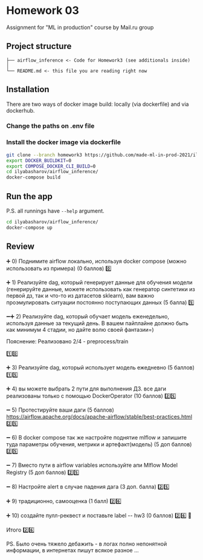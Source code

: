 #  Homework 03
Assignment for "ML in production" course by Mail.ru group

## Project structure
```
├── airflow_inference <- Code for Homework3 (see additionals inside)
│
└── README.md <- this file you are reading right now
```

## Installation

There are two ways of docker image build: locally (via dockerfile) and via dockerhub.

### Change the paths on .env file

### Install the docker image via dockerfile

```bash
git clone --branch homework3 https://github.com/made-ml-in-prod-2021/ilyabasharov.git
export DOCKER_BUILDKIT=0
export COMPOSE_DOCKER_CLI_BUILD=0
cd ilyabasharov/airflow_inference/
docker-compose build
```

## Run the app

P.S. all runnings have `--help` argument.

```bash
cd ilyabasharov/airflow_inference/
docker-compose up
```

## Review

:heavy_plus_sign: 0) Поднимите airflow локально, используя docker compose (можно использовать из примера) (0 баллов)
:zero:

:heavy_plus_sign: 1) Реализуйте dag, который генерирует данные для обучения модели (генерируйте данные, можете использовать как генератор синтетики из первой дз, так и что-то из датасетов sklearn), вам важно проэмулировать ситуации постоянно поступающих данных (5 балла)
:five:

:heavy_minus_sign::heavy_plus_sign: 2) Реализуйте dag, который обучает модель еженедельно, используя данные за текущий день. В вашем пайплайне должно быть как минимум 4 стадии, но дайте волю своей фантазии=)

Пояснение: Реализовано 2/4 - preprocess/train

:one::zero:

:heavy_plus_sign: 3) Реализуйте dag, который использует модель ежедневно (5 баллов)
:one::five:

:heavy_plus_sign: 4) вы можете выбрать 2 пути для выполнения ДЗ. все даги реализованы только с помощью DockerOperator (10 баллов)
:two::five:

:heavy_minus_sign: 5) Протестируйте ваши даги (5 баллов) https://airflow.apache.org/docs/apache-airflow/stable/best-practices.html
:two::five:

:heavy_minus_sign: 6) В docker compose так же настройте поднятие mlflow и запишите туда параметры обучения, метрики и артефакт(модель) (5 доп баллов)
:two::five:

:heavy_minus_sign: 7) Вместо пути в airflow variables используйте апи Mlflow Model Registry (5 доп баллов)
:two::five:

:heavy_minus_sign: 8) Настройте alert в случае падения дага (3 доп. балла)
:two::five:

:heavy_plus_sign: 9) традиционно, самооценка (1 балл)
:two::six:

:heavy_plus_sign: 10) создайте пулл-реквест и поставьте label -- hw3 (0 баллов)
:two::six: :penguin:

Итого :two::six:

PS. Было очень тяжело дебажить - в логах полно непонятной информации, в интернетах пишут всякое разное ...
